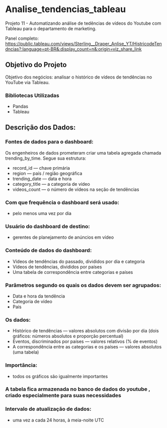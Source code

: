 # Analise_tendencias_tableau
Projeto 11 - Automatizando análise de tedências de vídeos do Youtube com Tableau para o departamento de marketing.

Panel completo: https://public.tableau.com/views/Sterling__Draper_Anlise_YT/HistricodeTendncias?:language=pt-BR&:display_count=n&:origin=viz_share_link

## Objetivo do Projeto
Objetivo dos negócios: analisar o histórico de vídeos de tendências no YouTube via Tableau.

### Bibliotecas Utilizadas
 - Pandas
 - Tableau

## Descrição dos Dados:

### Fontes de dados para o dashboard:
Os engenheiros de dados prometeram criar uma tabela agregada chamada trending_by_time. Segue sua estrutura:
  - record_id — chave primária
  - region — país / região geográfica
  - trending_date — data e hora
  - category_title — a categoria de vídeo
  - videos_count — o número de vídeos na seção de tendências

    
### Com que frequência o dashboard será usado: 
- pelo menos uma vez por dia

### Usuário do dashboard de destino:
- gerentes de planejamento de anúncios em vídeo

### Conteúdo de dados do dashboard:
   - Vídeos de tendências do passado, divididos por dia e categoria
   - Vídeos de tendências, divididos por países
   - Uma tabela de correspondência entre categorias e países

### Parâmetros segundo os quais os dados devem ser agrupados:
   - Data e hora da tendência
   - Categoria de vídeo
   - País

### Os dados:
   - Histórico de tendências — valores absolutos com divisão por dia (dois gráficos: números absolutos e proporção percentual)
   - Eventos, discriminados por países — valores relativos (% de eventos)
   - A correspondência entre as categorias e os países — valores absolutos (uma tabela)

### Importância:
- todos os gráficos são igualmente importantes

### A tabela fica armazenada no banco de dados do youtube , criado especialmente para suas necessidades

### Intervalo de atualização de dados:
- uma vez a cada 24 horas, à meia-noite UTC



